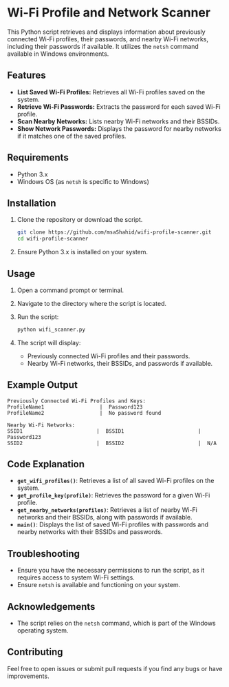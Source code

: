 # Wi-Fi Profile and Network Scanner

This Python script retrieves and displays information about previously connected Wi-Fi profiles, their passwords, and nearby Wi-Fi networks, including their passwords if available. It utilizes the `netsh` command available in Windows environments.

## Features

- **List Saved Wi-Fi Profiles:** Retrieves all Wi-Fi profiles saved on the system.
- **Retrieve Wi-Fi Passwords:** Extracts the password for each saved Wi-Fi profile.
- **Scan Nearby Networks:** Lists nearby Wi-Fi networks and their BSSIDs.
- **Show Network Passwords:** Displays the password for nearby networks if it matches one of the saved profiles.

## Requirements

- Python 3.x
- Windows OS (as `netsh` is specific to Windows)

## Installation

1. Clone the repository or download the script.
   ```bash
   git clone https://github.com/msaShahid/wifi-profile-scanner.git
   cd wifi-profile-scanner
   ```

2. Ensure Python 3.x is installed on your system.

## Usage

1. Open a command prompt or terminal.

2. Navigate to the directory where the script is located.

3. Run the script:
   ```bash
   python wifi_scanner.py
   ```

4. The script will display:
   - Previously connected Wi-Fi profiles and their passwords.
   - Nearby Wi-Fi networks, their BSSIDs, and passwords if available.

## Example Output

```
Previously Connected Wi-Fi Profiles and Keys:
ProfileName1                  |  Password123
ProfileName2                  |  No password found

Nearby Wi-Fi Networks:
SSID1                        |  BSSID1                        |  Password123
SSID2                        |  BSSID2                        |  N/A
```

## Code Explanation

- **`get_wifi_profiles()`**: Retrieves a list of all saved Wi-Fi profiles on the system.
- **`get_profile_key(profile)`**: Retrieves the password for a given Wi-Fi profile.
- **`get_nearby_networks(profiles)`**: Retrieves a list of nearby Wi-Fi networks and their BSSIDs, along with passwords if available.
- **`main()`**: Displays the list of saved Wi-Fi profiles with passwords and nearby networks with their BSSIDs and passwords.

## Troubleshooting

- Ensure you have the necessary permissions to run the script, as it requires access to system Wi-Fi settings.
- Ensure `netsh` is available and functioning on your system.

## Acknowledgements

- The script relies on the `netsh` command, which is part of the Windows operating system.

## Contributing

Feel free to open issues or submit pull requests if you find any bugs or have improvements. 

